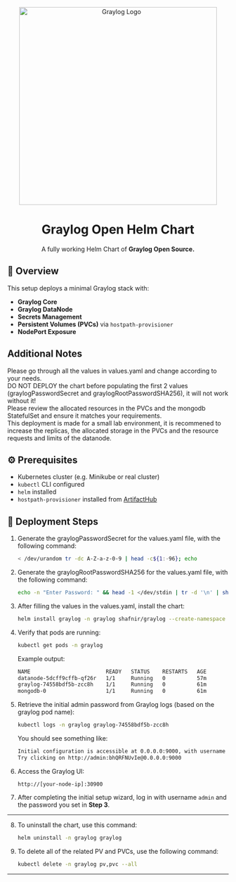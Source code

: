 <p align="center">
  <img src="https://github.com/user-attachments/assets/ce37e878-2eb9-44f4-9817-99796915682c?s=800&v=4" alt="Graylog Logo" width="450"/>
</p>

<h1 align="center">Graylog Open Helm Chart</h1>

<p align="center">
  A fully working Helm Chart of <strong>Graylog Open Source.</strong>
</p>



## 📌 Overview

This setup deploys a minimal Graylog stack with:

- **Graylog Core**
- **Graylog DataNode**
- **Secrets Management**
- **Persistent Volumes (PVCs)** via `hostpath-provisioner`
- **NodePort Exposure**

## Additional Notes

Please go through all the values in values.yaml and change according to your needs.  
DO NOT DEPLOY the chart before populating the first 2 values (graylogPasswordSecret and graylogRootPasswordSHA256), it will not work without it!  
Please review the allocated resources in the PVCs and the mongodb StatefulSet and ensure it matches your requirements.  
This deployment is made for a small lab environment, it is recommened to increase the replicas, the allocated storage in the PVCs and the resource requests and limits of the datanode.


## ⚙️ Prerequisites

- Kubernetes cluster (e.g. Minikube or real cluster)  
- `kubectl` CLI configured
- `helm` installed
- `hostpath-provisioner` installed from [ArtifactHub](https://artifacthub.io/packages/helm/rimusz/hostpath-provisioner)



## 🚀 Deployment Steps

1. Generate the graylogPasswordSecret for the values.yaml file, with the following command:

    ```bash
    < /dev/urandom tr -dc A-Z-a-z-0-9 | head -c${1:-96}; echo
    ```

2. Generate the graylogRootPasswordSHA256 for the values.yaml file, with the following command:

    ```bash
    echo -n "Enter Password: " && head -1 </dev/stdin | tr -d '\n' | sha256sum | cut -d" " -f1
    ```

3. After filling the values in the values.yaml, install the chart:

    ```bash
    helm install graylog -n graylog shafnir/graylog --create-namespace
    ```

4. Verify that pods are running:

    ```bash
    kubectl get pods -n graylog
    ```

    Example output:
    ```bash
    NAME                        READY   STATUS    RESTARTS   AGE
    datanode-5dcff9cffb-qf26r   1/1     Running   0          57m
    graylog-74558bdf5b-zcc8h    1/1     Running   0          61m
    mongodb-0                   1/1     Running   0          61m
    ```

5. Retrieve the initial admin password from Graylog logs (based on the graylog pod name):

    ```bash
    kubectl logs -n graylog graylog-74558bdf5b-zcc8h
    ```

    You should see something like:

    ```bash
    Initial configuration is accessible at 0.0.0.0:9000, with username 'admin' and password 'bhQRFNUvIe'.
    Try clicking on http://admin:bhQRFNUvIe@0.0.0.0:9000
    ```

6. Access the Graylog UI:

    ```
    http://[your-node-ip]:30900
    ```

7. After completing the initial setup wizard, log in with username `admin` and the password you set in **Step 3**.

--- 

8. To uninstall the chart, use this command:

   ```bash
   helm uninstall -n graylog graylog
   ```
9. To delete all of the related PV and PVCs, use the following command:

    ```bash
    kubectl delete -n graylog pv,pvc --all
    ```
   

---
